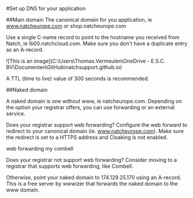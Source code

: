#Set up DNS for your application

##Main domain
The canonical domain for you application, ie www.natcheurope.com or shop.natcheurope.com

Use a single C-name record to point to the hostname you received from Natch, ie lb00.natchcloud.com. Make sure you don't have a duplicate entry as an A-record.

![This is an image](C:\Users\Thomas.Vermeulen\OneDrive - E.S.C. BV\Documenten\GitHub\natchsupport.github.io)



A TTL (time to live) value of 300 seconds is recommended.



##Naked domain

A naked domain is one without www, ie natcheurope.com. Depending on the option your registrar offers, you can use forwarding or an external service.

Does your registrar support web forwarding?
Configure the web forward to redirect to your canonical domain (ie. www.natcheurope.com). Make sure the redirect is set to a HTTPS address and Cloaking is not enabled.

web forwarding   my combell

Does your registrar not support web forwarding?
Consider moving to a registrar that supports web forwarding, like Combell.

Otherwise, point your naked domain to 174.129.25.170 using an A-record. This is a free server by wwwizer that forwards the naked domain to the www domain.



